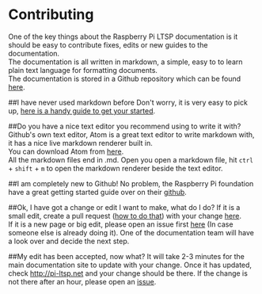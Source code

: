 Contributing
=====

One of the key things about the Raspberry Pi LTSP documentation is it should be easy to contribute fixes, edits or new guides to the documentation.   
The documentation is all written in markdown, a simple, easy to to learn plain text language for formatting documents.   
The documentation is stored in a Github repository which can be found [here](https://github.com/RaspberryPi-LTSP/RaspberryPi-LTSP-Documentation). 
   
##I have never used markdown before
Don't worry, it is very easy to pick up, [here is a handy guide to get your started](https://github.com/adam-p/markdown-here/wiki/Markdown-Cheatsheet).
   
##Do you have a nice text editor you recommend using to write it with?
Github's own text editor, Atom is a great text editor to write markdown with, it has a nice live markdown renderer built in.   
You can download Atom from [here](https://atom.io/).   
All the markdown files end in .md.
Open you open a markdown file, hit ```ctrl``` + ```shift``` + ```m``` to open the markdown renderer beside the text editor.   
   
##I am completely new to Github!
No problem, the Raspberry Pi foundation have a great getting started guide over on their [github](https://github.com/raspberrypilearning/creating-resources/blob/master/github.md).

##Ok, I have got a change or edit I want to make, what do I do?
If it is a small edit, create a pull request ([how to do that](https://github.com/raspberrypilearning/creating-resources/blob/master/github.md)) with your change [here](https://github.com/RaspberryPi-LTSP/RaspberryPi-LTSP-Documentation/pulls).   
 If it is a new page or big edit, please open an issue first [here](https://github.com/RaspberryPi-LTSP/RaspberryPi-LTSP-Documentation/issues) (In case someone else is already doing it). 
 One of the documentation team will have a look over and decide the next step.   
 
##My edit has been accepted, now what?
It will take 2-3 minutes for the main documentation site to update with your change. Once it has updated, check http://pi-ltsp.net and your change should be there. If the change is not there after an hour, please open an [issue](https://github.com/RaspberryPi-LTSP/RaspberryPi-LTSP-Documentation/issues).
